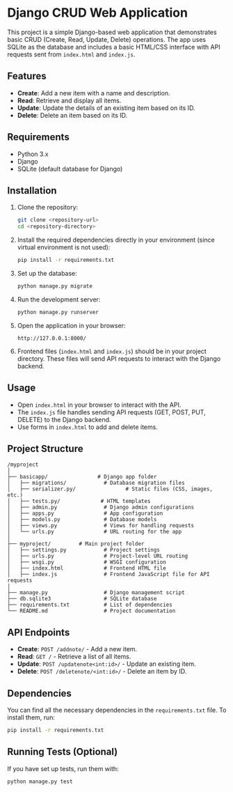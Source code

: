 
# Django CRUD Web Application

This project is a simple Django-based web application that demonstrates basic CRUD (Create, Read, Update, Delete) operations. The app uses SQLite as the database and includes a basic HTML/CSS interface with API requests sent from `index.html` and `index.js`.

## Features

- **Create**: Add a new item with a name and description.
- **Read**: Retrieve and display all items.
- **Update**: Update the details of an existing item based on its ID.
- **Delete**: Delete an item based on its ID.

## Requirements

- Python 3.x
- Django
- SQLite (default database for Django)

## Installation

1. Clone the repository:
   ```bash
   git clone <repository-url>
   cd <repository-directory>
   

2. Install the required dependencies directly in your environment (since virtual environment is not used):
   ```bash
   pip install -r requirements.txt
   ```

3. Set up the database:
   ```bash
   python manage.py migrate
   ```

4. Run the development server:
   ```bash
   python manage.py runserver
   ```

5. Open the application in your browser:
   ```
   http://127.0.0.1:8000/
   ```

6. Frontend files (`index.html` and `index.js`) should be in your project directory. These files will send API requests to interact with the Django backend.

## Usage

- Open `index.html` in your browser to interact with the API.
- The `index.js` file handles sending API requests (GET, POST, PUT, DELETE) to the Django backend.
- Use forms in `index.html` to add and delete items.

## Project Structure

```
/myproject
│
├── basicapp/                # Django app folder
│   ├── migrations/            # Database migration files
│   ├── serializer.py/                # Static files (CSS, images, etc.)
│   ├── tests.py/             # HTML templates
│   ├── admin.py               # Django admin configurations
│   ├── apps.py                # App configuration
│   ├── models.py              # Database models
│   ├── views.py               # Views for handling requests
│   └── urls.py                # URL routing for the app
│   
├── myproject/         # Main project folder
│   ├── settings.py            # Project settings
│   ├── urls.py                # Project-level URL routing
│   ├── wsgi.py                # WSGI configuration
│   ├── index.html             # Frontend HTML file
│   ├── index.js               # Frontend JavaScript file for API requests
│
├── manage.py                  # Django management script
├── db.sqlite3                 # SQLite database
├── requirements.txt           # List of dependencies
└── README.md                  # Project documentation
```

## API Endpoints

- **Create**: `POST /addnote/` - Add a new item.
- **Read**: `GET /` - Retrieve a list of all items.
- **Update**: `POST /updatenote<int:id>/` - Update an existing item.
- **Delete**: `POST /deletenote/<int:id>/` - Delete an item by ID.

## Dependencies

You can find all the necessary dependencies in the `requirements.txt` file. To install them, run:
```bash
pip install -r requirements.txt
```

## Running Tests (Optional)

If you have set up tests, run them with:
```bash
python manage.py test
```
